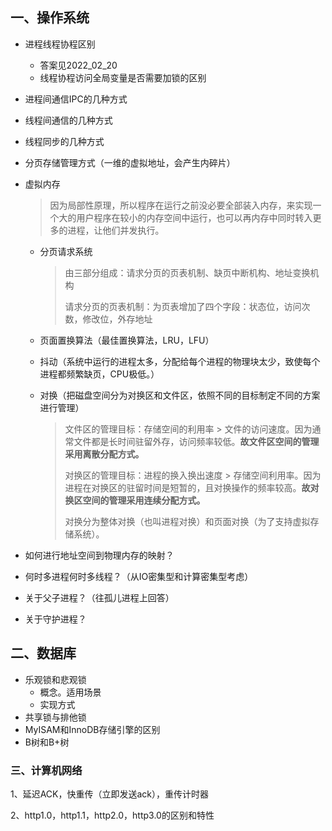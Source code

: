 



## 一、操作系统

- 进程线程协程区别
  - 答案见2022_02_20
  - 线程协程访问全局变量是否需要加锁的区别
  
- 进程间通信IPC的几种方式

- 线程间通信的几种方式

- 线程同步的几种方式

- 分页存储管理方式（一维的虚拟地址，会产生内碎片）

- 虚拟内存

  > 因为局部性原理，所以程序在运行之前没必要全部装入内存，来实现一个大的用户程序在较小的内存空间中运行，也可以再内存中同时转入更多的进程，让他们并发执行。

  - 分页请求系统

    > 由三部分组成：请求分页的页表机制、缺页中断机构、地址变换机构
    >
    > 请求分页的页表机制：为页表增加了四个字段：状态位，访问次数，修改位，外存地址

  - 页面置换算法（最佳置换算法，LRU，LFU）

  - 抖动（系统中运行的进程太多，分配给每个进程的物理块太少，致使每个进程都频繁缺页，CPU极低。）

  - 对换（把磁盘空间分为对换区和文件区，依照不同的目标制定不同的方案进行管理）

    > 文件区的管理目标：存储空间的利用率 > 文件的访问速度。因为通常文件都是长时间驻留外存，访问频率较低。**故文件区空间的管理采用离散分配方式。**
    >
    > 对换区的管理目标：进程的换入换出速度 > 存储空间利用率。因为进程在对换区的驻留时间是短暂的，且对换操作的频率较高。**故对换区空间的管理采用连续分配方式。**
    >
    > 对换分为整体对换（也叫进程对换）和页面对换（为了支持虚拟存储系统）。

- 如何进行地址空间到物理内存的映射？

- 何时多进程何时多线程？（从IO密集型和计算密集型考虑）

- 关于父子进程？（往孤儿进程上回答）

- 关于守护进程？



## 二、数据库

- 乐观锁和悲观锁
  - 概念。适用场景
  - 实现方式
- 共享锁与排他锁
- MyISAM和InnoDB存储引擎的区别
- B树和B+树





### 三、计算机网络

1、延迟ACK，快重传（立即发送ack），重传计时器

2、http1.0，http1.1，http2.0，http3.0的区别和特性